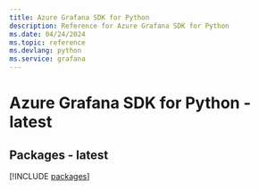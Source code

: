 ```yaml
---
title: Azure Grafana SDK for Python
description: Reference for Azure Grafana SDK for Python
ms.date: 04/24/2024
ms.topic: reference
ms.devlang: python
ms.service: grafana
---
```

# Azure Grafana SDK for Python - latest
## Packages - latest
[!INCLUDE [packages](grafana-index.md)]